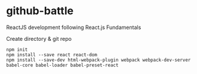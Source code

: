 # github-battle
ReactJS development following React.js Fundamentals

Create directory & git repo

```
npm init
npm install --save react react-dom
npm install --save-dev html-webpack-plugin webpack webpack-dev-server babel-core babel-loader babel-preset-react
```
